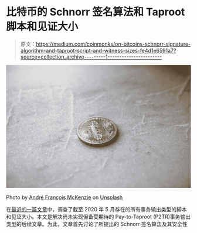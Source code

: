 # 比特币的 Schnorr 签名算法和 Taproot 脚本和见证大小

> 原文：<https://medium.com/coinmonks/on-bitcoins-schnorr-signature-algorithm-and-taproot-script-and-witness-sizes-fe4d1e6591a7?source=collection_archive---------1----------------------->

![](img/2adf6ee2437981a5e7729b1f5d22fec7.png)

Photo by [André François McKenzie](https://unsplash.com/@silverhousehd?utm_source=medium&utm_medium=referral) on [Unsplash](https://unsplash.com?utm_source=medium&utm_medium=referral)

在[最近的一篇文章](/coinmonks/on-bitcoin-transaction-sizes-97e31bc9d816)中，调查了截至 2020 年 5 月存在的所有事务输出类型的脚本和见证大小。本文是解决尚未实现但备受期待的 Pay-to-Taproot (P2TR)事务输出类型的后续文章。为此，文章首先讨论了所提出的 Schnorr 签名算法及其安全性